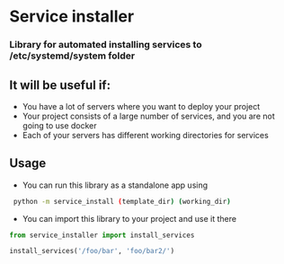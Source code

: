 # Service installer

### Library for automated installing services to /etc/systemd/system folder

## It will be useful if:
- You have a lot of servers where you want to deploy your project
- Your project consists of a large number of services, and you are not going to use docker
- Each of your servers has different working directories for services

## Usage
- You can run this library as a standalone app using 

```sh
 python -m service_install (template_dir) (working_dir)
```
- You can import this library to your project and use it there

```python
from service_installer import install_services

install_services('/foo/bar', 'foo/bar2/')
```